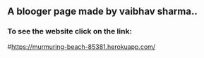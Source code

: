 ## A blooger page made by vaibhav sharma..

### To see the website click on the link:

#https://murmuring-beach-85381.herokuapp.com/

